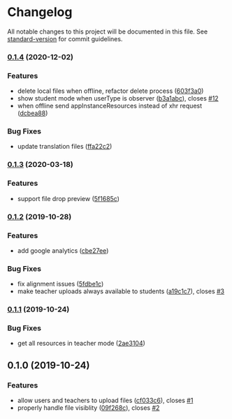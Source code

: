 # Changelog

All notable changes to this project will be documented in this file. See [standard-version](https://github.com/conventional-changelog/standard-version) for commit guidelines.

### [0.1.4](https://github.com/graasp/graasp-app-file-drop/compare/v0.1.3...v0.1.4) (2020-12-02)

### Features

- delete local files when offline, refactor delete process ([603f3a0](https://github.com/graasp/graasp-app-file-drop/commit/603f3a00701e31072c7779d75684cedecc8f994a))
- show student mode when userType is observer ([b3a1abc](https://github.com/graasp/graasp-app-file-drop/commit/b3a1abc93612362d89a98d8fcc84bca4e128c6fa)), closes [#12](https://github.com/graasp/graasp-app-file-drop/issues/12)
- when offline send appInstanceResources instead of xhr request ([dcbea88](https://github.com/graasp/graasp-app-file-drop/commit/dcbea88e7e1e333516222d7f694a3064a592011e))

### Bug Fixes

- update translation files ([ffa22c2](https://github.com/graasp/graasp-app-file-drop/commit/ffa22c2748613cae9b0959747ef1698385b3608e))

### [0.1.3](https://github.com/graasp/graasp-app-file-drop/compare/v0.1.2...v0.1.3) (2020-03-18)

### Features

- support file drop preview ([5f1685c](https://github.com/graasp/graasp-app-file-drop/commit/5f1685c82bbe36210eb2e5aea8b03aeb3cfce892))

### [0.1.2](https://github.com/graasp/graasp-app-file-drop/compare/v0.1.1...v0.1.2) (2019-10-28)

### Features

- add google analytics ([cbe27ee](https://github.com/graasp/graasp-app-file-drop/commit/cbe27ee09c3599e3516c7d0c4ec4748fa78ca8d6))

### Bug Fixes

- fix alignment issues ([5fdbe1c](https://github.com/graasp/graasp-app-file-drop/commit/5fdbe1c609d9dce511e22c4bdb3529eda2135a81))
- make teacher uploads always available to students ([a19c1c7](https://github.com/graasp/graasp-app-file-drop/commit/a19c1c7637fde355d73bc09e5591ba4145021f31)), closes [#3](https://github.com/graasp/graasp-app-file-drop/issues/3)

### [0.1.1](https://github.com/graasp/graasp-app-file-drop/compare/v0.1.0...v0.1.1) (2019-10-24)

### Bug Fixes

- get all resources in teacher mode ([2ae3104](https://github.com/graasp/graasp-app-file-drop/commit/2ae3104))

## 0.1.0 (2019-10-24)

### Features

- allow users and teachers to upload files ([cf033c6](https://github.com/graasp/graasp-app-file-drop/commit/cf033c6)), closes [#1](https://github.com/graasp/graasp-app-file-drop/issues/1)
- properly handle file visiblity ([09f268c](https://github.com/graasp/graasp-app-file-drop/commit/09f268c)), closes [#2](https://github.com/graasp/graasp-app-file-drop/issues/2)
